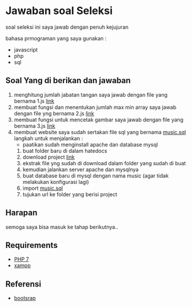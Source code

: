 # Jawaban soal Seleksi

soal seleksi ini saya jawab dengan penuh kejujuran 

bahasa prmograman yang saya gunakan :
+ javascript
+ php 
+ sql

## Soal Yang di berikan dan jawaban 
1. menghitung jumlah jabatan tangan
   saya jawab dengan file yang bernama 1.js
   [link](https://github.com/adehikmT/dumpway/blob/master/1.js)
2. membuat fungsi dan menentukan jumlah max min array
   saya jawab dengan file yng bernama 2.js
    [link](https://github.com/adehikmT/dumpway/blob/master/2.js)
3. membuat fungsi untuk mencetak gambar
   saya jawab dengan file yang bernama 3.js
    [link](https://github.com/adehikmT/dumpway/blob/master/3.js)
4. membuat website
   saya sudah sertakan file sql yang bernama [music.sql](https://github.com/adehikmT/dumpway/blob/master/music.sql)
   langkah untuk menjalankan :
   * paatikan sudah menginstall apache dan database mysql
   1. buat folder baru di dalam hatedocs
   2. download project [link](https://github.com/adehikmT/dumpway.git)
   3. ekstrak file yng sudah di download dalam folder yang sudah di buat
   4. kemudian jalankan server apache dan mysqlnya
   5. buat database baru di mysql dengan nama music (agar tidak melakukan konfigurasi lagi)
   6. import [music.sql](https://github.com/adehikmT/dumpway/blob/master/music.sql) 
   7. tujukan url ke folder yang berisi project
   
   
## Harapan
semoga saya bisa masuk ke tahap berikutnya..

## Requirements
+ [PHP 7](https://www.php.net/)
+ [xampp](https://www.apachefriends.org/index.html)

## Referensi
 + [bootsrap](https://getbootstrap.com/)
 
 
 ##
